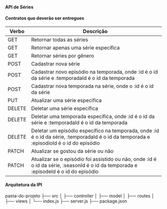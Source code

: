 
#### API de Séries
#### Contratos que deverão ser entregues

| Verbo        | Descrição                             |
| ------------ | ------------------------------------- |
| GET          | Retornar todas as séries              |
| GET          | Retornar apenas uma série específica  |
| GET          | Retornar séries por gênero            |
| POST         | Cadastrar nova série                  |
| POST         | Cadastrar novo episódio na temporada, onde :id é o id da série e :temporadaId é o id da temporada |
| POST         | Cadastrar nova temporada na série, onde o :id é o id da série |
| PUT          | Atualizar uma série específica        |
| DELETE       | Deletar uma série específica          |
| DELETE       | Deletar uma temporada específica, onde :id é o id da série e :temporadaId é o id da temporada |
| DELETE       | Deletar um episódio específico na temporada, onde :id é o id da série, :temporadaId é o id da temporada e :episodioId é o id do episódio |
| PATCH        | Atualizar se gostou da série ou não   |
| PATCH        | Atualizar se o episódio foi assistido ou não, onde :id é o id da série, :seasonId é o id da temporada e :episodeId é o id do episódio |


#### Arquitetura da IPI

pasta-do-projeto
├── src
│   ├── controller
│   ├── model
│   ├── routes
│   ├── views
│   └── index.js
├── server.js
├── package.json